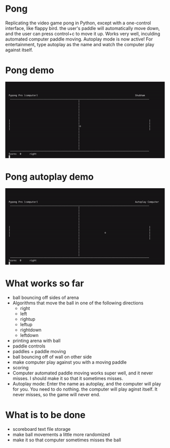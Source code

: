 # Pong
Replicating the video game pong in Python, except with a one-control interface, like flappy bird. the user's paddle will automatically move down, and the user can press control+c to move it up. Works very well, inculding automated computer paddle moving. Autoplay mode is now active! For entertainment, type autoplay as the name and watch the computer play against itself.
# Pong demo
![](pong_demo_3.gif)
# Pong autoplay demo
![](pong_autoplay.gif)
# What works so far
- ball bouncing off sides of arena
- Algorithms that move the ball in one of the following directions
  - right
  - left
  - rightup
  - leftup
  - rightdown
  - leftdown
- printing arena with ball
- paddle controls
- paddles + paddle moving
- ball bouncing off of wall on other side
- make computer play against you with a moving paddle
- scoring
- Computer automated paddle moving works super well, and it never misses. I should make it so that it sometimes misses.
- Autoplay mode: Enter the name as autoplay, and the computer will play for you. You need to do nothing. the computer will play aginst itself. It never misses, so the game will never end.
# What is to be done
- scoreboard text file storage
- make ball movements a little more randomized
- make it so that computer sometimes misses the ball
